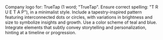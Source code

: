 Company logo for: TrueTap (1 word; "TrueTap". Ensure correct spelling: "T R U E T A P"), in a minimalist style. Include a tapestry-inspired pattern featuring interconnected dots or circles, with variations in brightness and size to symbolize insights and growth. Use a color scheme of teal and blue. Integrate elements that subtly convey storytelling and personalization, hinting at a timeline or progression.
